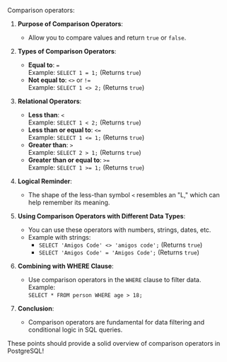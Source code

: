 Comparison operators:

1. **Purpose of Comparison Operators**:
   - Allow you to compare values and return `true` or `false`.

2. **Types of Comparison Operators**:
   - **Equal to**: `=`  
     Example: `SELECT 1 = 1;` (Returns `true`)
   - **Not equal to**: `<>` or `!=`  
     Example: `SELECT 1 <> 2;` (Returns `true`)

3. **Relational Operators**:
   - **Less than**: `<`  
     Example: `SELECT 1 < 2;` (Returns `true`)
   - **Less than or equal to**: `<=`  
     Example: `SELECT 1 <= 1;` (Returns `true`)
   - **Greater than**: `>`  
     Example: `SELECT 2 > 1;` (Returns `true`)
   - **Greater than or equal to**: `>=`  
     Example: `SELECT 1 >= 1;` (Returns `true`)

4. **Logical Reminder**:
   - The shape of the less-than symbol `<` resembles an "L," which can help remember its meaning.

5. **Using Comparison Operators with Different Data Types**:
   - You can use these operators with numbers, strings, dates, etc.
   - Example with strings:  
     - `SELECT 'Amigos Code' <> 'amigos code';` (Returns `true`)
     - `SELECT 'Amigos Code' = 'Amigos Code';` (Returns `true`)

6. **Combining with WHERE Clause**:
   - Use comparison operators in the `WHERE` clause to filter data.  
     Example:  
     `SELECT * FROM person WHERE age > 18;`

7. **Conclusion**:
   - Comparison operators are fundamental for data filtering and conditional logic in SQL queries.

These points should provide a solid overview of comparison operators in PostgreSQL!